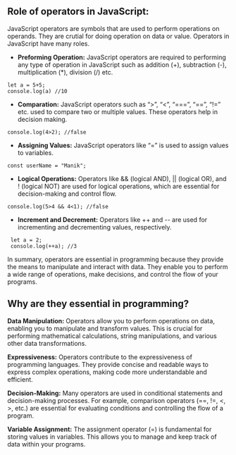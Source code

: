  ## Role of operators in JavaScript:
 JavaScript operators are symbols that are used to perform operations on operands. They are crutial for doing operation on data or value. Operators in JavaScript have many roles.

 - **Preforming Operation:** JavaScript operators are required to performing any type of operation in JavaScript such as addition (+), subtraction (-), multiplication (*), division (/) etc.
 ```
 let a = 5+5;
 console.log(a) //10
 ```

 - **Comparation:** JavaScript operators such as “>”, “<”, “===”, “==”, “!=” etc. used to compare two or multiple values. These operators help in decision making.
```
console.log(4>2); //false
```

 - **Assigning Values:** JavaScript operators like “=” is used to assign values to variables. 
 ```
 const userName = "Manik";
 ```

 - **Logical Operations:** Operators like && (logical AND), || (logical OR), and ! (logical NOT) are used for logical operations, which are essential for decision-making and control flow.
 ```
 console.log(5>4 && 4<1); //false
 ```

 - **Increment and Decrement:** Operators like ++ and -- are used for incrementing and decrementing values, respectively.
```
 let a = 2;
 console.log(++a); //3
```
In summary, operators are essential in programming because they provide the means to manipulate and interact with data. They enable you to perform a wide range of operations, make decisions, and control the flow of your programs.


## Why are they essential in programming?

**Data Manipulation:** Operators allow you to perform operations on data, enabling you to manipulate and transform values. This is crucial for performing mathematical calculations, string manipulations, and various other data transformations.

**Expressiveness:** Operators contribute to the expressiveness of programming languages. They provide concise and readable ways to express complex operations, making code more understandable and efficient.

**Decision-Making:** Many operators are used in conditional statements and decision-making processes. For example, comparison operators (==, !=, <, >, etc.) are essential for evaluating conditions and controlling the flow of a program.

**Variable Assignment:** The assignment operator (=) is fundamental for storing values in variables. This allows you to manage and keep track of data within your programs.